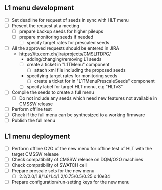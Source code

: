 ## L1 menu development
- [ ] Set deadline for request of seeds in sync with HLT menu
- [ ] Present the request at a meeting
  * [ ] prepare backup seeds for higher pileups
  * [ ] prepare monitoring seeds if needed
    * [ ] specify target rates for prescaled seeds
- [ ] All the approved requests should be entered in JIRA
  * https://its.cern.ch/jira/projects/CMSLITDPG/
    * adding/changing/removing L1 seeds
    * [ ] create a ticket in "L1TMenu" component
      * [ ] attach xml file including the proposed seeds
    * specifying target rates for monitoring seeds
      * [ ] create a ticket for  in "L1TMenuPrescaleSeeds" component
    * [ ] specify label for target HLT menu, e.g "HLTv3"
- [ ] Compile the seeds to create a full menu
  * [ ] Do not include any seeds which need new features not available in CMSSW release
- [ ] Perform offline test
- [ ] Check if the full menu can be synthesized to a working firmware
- [ ] Publish the full menu

## L1 menu deployment
- [ ] Perform offline O2O of the new menu for offline test of HLT with the target CMSSW release
- [ ] Check compatibility of CMSSW release on DQM/O2O machines
- [ ] Check compatibility of SWATCH cell
- [ ] Prepare prescale sets for the new menu
  * [ ] 2.2/2.0/1.8/1.6/1.4/1.2/0.75/0.5/0.25 x 10e34
- [ ] Prepare configuration/run-setting keys for the new menu
